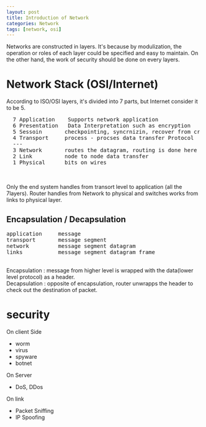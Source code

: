 ```yaml
---
layout: post
title: Introduction of Network
categories: Network
tags: [network, osi]
---
```

Networks are constructed in layers. It's because by modulization, the operation or roles of each layer could be specified and easy to maintain. On the other hand, the work of security should be done on every layers.

# Network Stack (OSI/Internet)
 According to ISO/OSI layers, it's divided into 7 parts, but Internet consider it to be 5.
<br>
<pre>
  7 Application    Supports network application
  6 Presentation   Data Interpretation such as encryption
  5 Sessoin       checkpointing, syncrnizin, recover from crashes
  4 Transport     process - procses data transfer Protocol
  ---
  3 Network       routes the datagram, routing is done here
  2 Link          node to node data transfer
  1 Physical      bits on wires
  </pre>
<br>
Only the end system handles from transort level to application (all the 7layers). Router handles from Network to physical and switches  works from links to physical layer.

## Encapsulation / Decapsulation
<pre>
application     message
transport       message segment
network         message segment datagram
links           message segment datagram frame  </pre>
  <br>
  Encapsulation : message  from higher level is wrapped with the data(lower level protocol) as a header.<br>
  Decapsulation : opposite of encapsulation, router unwrapps the header to check out the destination of packet.

# security

On client Side
  - worm
  - virus
  - spyware
  - botnet

On Server
  + DoS, DDos

On link
  * Packet Sniffing
  * IP Spoofing
